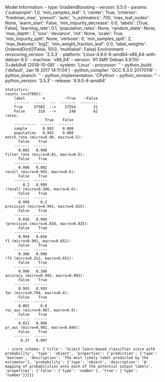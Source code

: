 Model Information:
	 - type: GradientBoosting
	 - version: 0.5.0
	 - params: {'subsample': 1.0, 'min_samples_leaf': 1, 'center': True, 'criterion': 'friedman_mse', 'presort': 'auto', 'n_estimators': 700, 'max_leaf_nodes': None, 'warm_start': False, 'min_impurity_decrease': 0.0, 'labels': [True, False], 'learning_rate': 0.1, 'population_rates': None, 'random_state': None, 'max_depth': 7, 'loss': 'deviance', 'init': None, 'scale': True, 'min_impurity_split': None, 'verbose': 0, 'min_samples_split': 2, 'max_features': 'log2', 'min_weight_fraction_leaf': 0.0, 'label_weights': OrderedDict([(False, 10)]), 'multilabel': False}
	Environment:
	 - revscoring_version: '2.3.3'
	 - platform: 'Linux-4.9.0-8-amd64-x86_64-with-debian-9.5'
	 - machine: 'x86_64'
	 - version: '#1 SMP Debian 4.9.110-3+deb9u6 (2018-10-08)'
	 - system: 'Linux'
	 - processor: ''
	 - python_build: ('default', 'Jan 19 2017 14:11:04')
	 - python_compiler: 'GCC 6.3.0 20170118'
	 - python_branch: ''
	 - python_implementation: 'CPython'
	 - python_revision: ''
	 - python_version: '3.5.3'
	 - release: '4.9.0-8-amd64'
	
	Statistics:
	counts (n=37895):
		label        n         ~True    ~False
		-------  -----  ---  -------  --------
		True     37585  -->    37554        31
		False      310  -->      248        62
	rates:
		              True    False
		----------  ------  -------
		sample       0.992    0.008
		population   0.992    0.008
	match_rate (micro=0.99, macro=0.5):
		  False    True
		-------  ------
		  0.002   0.998
	filter_rate (micro=0.01, macro=0.5):
		  False    True
		-------  ------
		  0.998   0.002
	recall (micro=0.993, macro=0.6):
		  False    True
		-------  ------
		    0.2   0.999
	!recall (micro=0.206, macro=0.6):
		  False    True
		-------  ------
		  0.999     0.2
	precision (micro=0.991, macro=0.825):
		  False    True
		-------  ------
		  0.656   0.994
	!precision (micro=0.658, macro=0.825):
		  False    True
		-------  ------
		  0.994   0.656
	f1 (micro=0.991, macro=0.651):
		  False    True
		-------  ------
		  0.306   0.996
	!f1 (micro=0.312, macro=0.651):
		  False    True
		-------  ------
		  0.996   0.306
	accuracy (micro=0.993, macro=0.993):
		  False    True
		-------  ------
		  0.993   0.993
	fpr (micro=0.794, macro=0.4):
		  False    True
		-------  ------
		  0.001     0.8
	roc_auc (micro=0.987, macro=0.9):
		  False    True
		-------  ------
		  0.811   0.988
	pr_auc (micro=0.992, macro=0.684):
		  False    True
		-------  ------
		   0.37   0.997
	
	 - score_schema: {'title': 'Scikit learn-based classifier score with probability', 'type': 'object', 'properties': {'prediction': {'type': 'boolean', 'description': 'The most likely label predicted by the estimator'}, 'probability': {'type': 'object', 'description': 'A mapping of probabilities onto each of the potential output labels', 'properties': {'false': {'type': 'number'}, 'true': {'type': 'number'}}}}}

